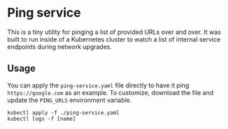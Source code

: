# Ping service

This is a tiny utility for pinging a list of provided URLs over and over. It was built to run inside of a Kubernetes cluster to watch a list of internal service endpoints during network upgrades.

## Usage

You can apply the `ping-service.yaml` file directly to have it ping `https://google.com` as an example. To customize, download the file and update the `PING_URLS` environment variable.
```shell
kubectl apply -f ./ping-service.yaml
kubectl logs -f [name]
```
